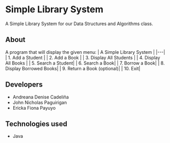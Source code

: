# Simple Library System
A Simple Library System for our Data Structures and Algorithms class.

## About
A program that will display the given menu:
| A Simple Library System |
|---|
| 1. Add a Student   |
| 2. Add a Book   |
| 3. Display All Students |
| 4. Display All Books |
| 5. Search a Student|
| 6. Search a Book|
| 7. Borrow a Book|
| 8. Display Borrowed Books|
| 9. Return a Book (optional)|
| 10. Exit|

## Developers
* Andreana Denise Cadeliña
* John Nicholas Paguirigan
* Ericka Fiona Payuyo

## Technologies used
* Java
